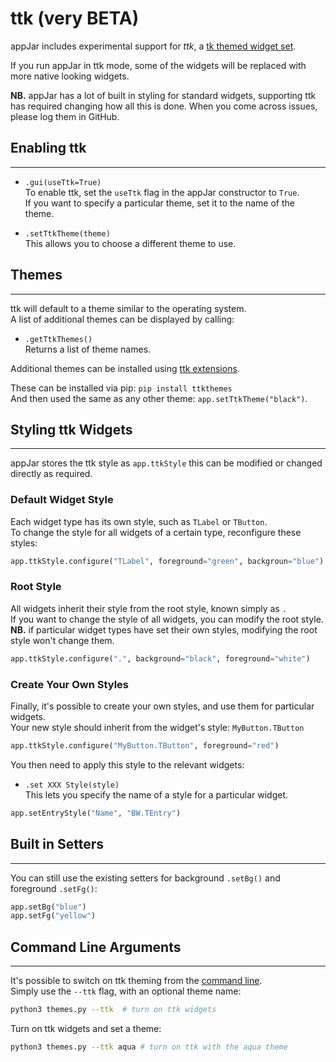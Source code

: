 # ttk (very BETA)

appJar includes experimental support for *ttk*,  a [tk themed widget set](https://docs.python.org/3/library/tkinter.ttk.html#module-tkinter.ttk).  

If you run appJar in ttk mode, some of the widgets will be replaced with more native looking widgets.  

**NB.** appJar has a lot of built in styling for standard widgets, supporting ttk has required changing how all this is done. When you come across issues, please log them in GitHub.  

## Enabling ttk
---

* `.gui(useTtk=True)`  
    To enable ttk, set the `useTtk` flag in the appJar constructor to `True`.  
    If you want to specify a particular theme, set it to the name of the theme.  

* `.setTtkTheme(theme)`  
    This allows you to choose a different theme to use.  

## Themes  
---
ttk will default to a theme similar to the operating system.  
A list of additional themes can be displayed by calling:

* `.getTtkThemes()`  
    Returns a list of theme names.  

Additional themes can be installed using [ttk extensions](github.com/RedFantom/ttkthemes).  

These can be installed via pip: `pip install ttkthemes`  
And then used the same as any other theme: `app.setTtkTheme("black")`.  

## Styling ttk Widgets
---
appJar stores the ttk style as `app.ttkStyle` this can be modified or changed directly as required.  

### Default Widget Style
Each widget type has its own style, such as `TLabel` or `TButton`.  
To change the style for all widgets of a certain type, reconfigure these styles:

```python
app.ttkStyle.configure("TLabel", foreground="green", backgroun="blue")
```

### Root Style
All widgets inherit their style from the root style, known simply as `.`  
If you want to change the style of all widgets, you can modify the root style.  
**NB.** if particular widget types have set their own styles, modifying the root style won't change them.  

```python
app.ttkStyle.configure(".", background="black", foreground="white")
```

### Create Your Own Styles
Finally, it's possible to create your own styles, and use them for particular widgets.  
Your new style should inherit from the widget's style: `MyButton.TButton`  

```python
app.ttkStyle.configure("MyButton.TButton", foreground="red")
```

You then need to apply this style to the relevant widgets:

* `.set XXX Style(style)`  
    This lets you specify the name of a style for a particular widget.  

```python
app.setEntryStyle("Name", "BW.TEntry")
```

## Built in Setters
---
You can still use the existing setters for background `.setBg()` and foreground `.setFg()`:  

```python
app.setBg("blue")
app.setFg("yellow")
```

## Command Line Arguments
---

It's possible to switch on ttk theming from the [command line](/pythonCommandLine).  
Simply use the `--ttk` flag, with an optional theme name:  

```sh
python3 themes.py --ttk  # turn on ttk widgets
```  

Turn on ttk widgets and set a theme:  

```sh
python3 themes.py --ttk aqua # turn on ttk with the aqua theme
```
